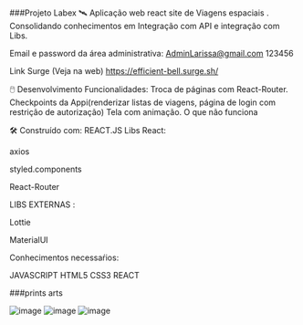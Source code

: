 ###Projeto Labex 🛰️
Aplicação web react site de Viagens espaciais .
Consolidando conhecimentos em Integração com API e integração com Libs.

Email e password da área administrativa:
AdminLarissa@gmail.com
123456

Link Surge (Veja na web)
https://efficient-bell.surge.sh/

🖱️ Desenvolvimento
Funcionalidades:
Troca de páginas com React-Router.
Checkpoints da Appi(renderizar listas de viagens, página de login com restrição de autorização)
Tela com animação.
O que não funciona

🛠️ Construído com:
REACT.JS Libs React:

axios

styled.components

React-Router

LIBS EXTERNAS :

Lottie

MaterialUI

Conhecimentos necessaŕios:

JAVASCRIPT
HTML5
CSS3
REACT

###prints arts

![image](https://user-images.githubusercontent.com/91152234/145766343-181465d9-ddcf-4b89-ba91-f438a41a77e1.png)
![image](https://user-images.githubusercontent.com/91152234/145766392-9380f656-365d-454e-9af7-6363f3f2c5a5.png)
![image](https://user-images.githubusercontent.com/91152234/145766476-171b0719-56b4-4403-b9b8-238d03c6f7ae.png)


